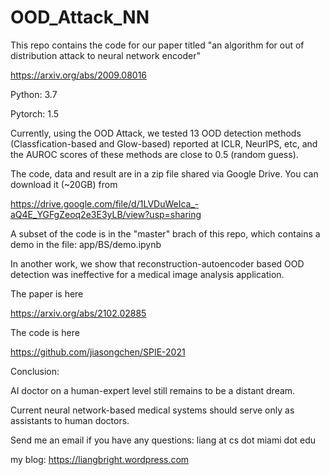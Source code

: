 # OOD_Attack_NN

This repo contains the code for our paper titled "an algorithm for out of distribution attack to neural network encoder"

https://arxiv.org/abs/2009.08016

Python: 3.7

Pytorch: 1.5

Currently, using the OOD Attack, we tested 13 OOD detection methods (Classfication-based and Glow-based) reported at ICLR, NeurIPS, etc, and the AUROC scores of these methods are close to 0.5 (random guess).

The code, data and result are in a zip file shared via Google Drive.
You can download it (~20GB) from 

https://drive.google.com/file/d/1LVDuWeIca_-aQ4E_YGFgZeoq2e3E3yLB/view?usp=sharing

A subset of the code is in the "master" brach of this repo, which contains a demo in the file: app/BS/demo.ipynb

In another work, we show that reconstruction-autoencoder based OOD detection was ineffective for a medical image analysis application.

The paper is here 

https://arxiv.org/abs/2102.02885

The code is here

https://github.com/jiasongchen/SPIE-2021


Conclusion:

AI doctor on a human-expert level still remains to be a distant dream. 

Current neural network-based medical systems should serve only as assistants to human doctors. 


Send me an email if you have any questions:  liang at cs dot miami dot edu

my blog: https://liangbright.wordpress.com
